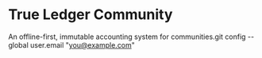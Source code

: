 # True Ledger Community

An offline-first, immutable accounting system for communities.git config --global user.email "you@example.com"